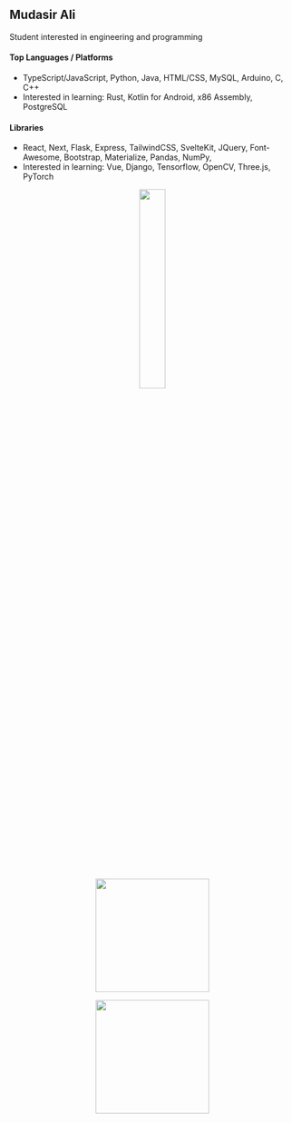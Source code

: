 ## Mudasir Ali

Student interested in engineering and programming

#### Top Languages / Platforms
- TypeScript/JavaScript, Python, Java, HTML/CSS, MySQL, Arduino, C, C++
- Interested in learning: Rust, Kotlin for Android, x86 Assembly, PostgreSQL

#### Libraries
- React, Next, Flask, Express, TailwindCSS, SvelteKit, JQuery, Font-Awesome, Bootstrap, Materialize, Pandas, NumPy, 
- Interested in learning: Vue, Django, Tensorflow, OpenCV, Three.js, PyTorch

<p align="center" width="100%">
  <img src="https://api.githubtrends.io/user/svg/mud-ali/repos?time_range=three_months&loc_metric=changed&theme=bright_lights" width="30%"/>
</p>

<br/>

<p align="center" width="100%">
  <img src="https://github-readme-stats-ten-gilt.vercel.app/api?username=mud-ali&show_icons=true&count_private=true&theme=dracula&custom_title=mud-ali" height="200" align="center" /> 
</p>
<p align="center" width="100%">
  <img src="https://streak-stats.demolab.com?user=mud-ali&theme=tokyonight&hide_border=true&border_radius=6&date_format=M%20j%5B%2C%20Y%5D" height="200" align="center" />
</p>


